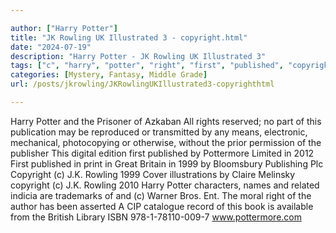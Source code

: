 ```yaml
---

author: ["Harry Potter"]
title: "JK Rowling UK Illustrated 3 - copyright.html"
date: "2024-07-19"
description: "Harry Potter - JK Rowling UK Illustrated 3"
tags: ["c", "harry", "potter", "right", "first", "published", "copyright", "rowling", "prisoner", "azkaban", "reserved", "part", "publication", "may", "reproduced", "transmitted", "mean", "electronic", "mechanical", "photocopying", "otherwise", "without", "prior", "permission", "publisher"]
categories: [Mystery, Fantasy, Middle Grade]
url: /posts/jkrowling/JKRowlingUKIllustrated3-copyrighthtml

---
```



Harry Potter and the Prisoner of Azkaban
All rights reserved; no part of this publication may be reproduced or transmitted by any means, electronic, mechanical, photocopying or otherwise, without the prior permission of the publisher
This digital edition first published by Pottermore Limited in 2012
First published in print in Great Britain in 1999 by Bloomsbury Publishing Plc
Copyright (c) J.K. Rowling 1999
Cover illustrations by Claire Melinsky copyright (c) J.K. Rowling 2010
Harry Potter characters, names and related indicia are trademarks of and (c) Warner Bros. Ent.
The moral right of the author has been asserted
A CIP catalogue record of this book is available from the British Library
ISBN 978-1-78110-009-7
www.pottermore.com
